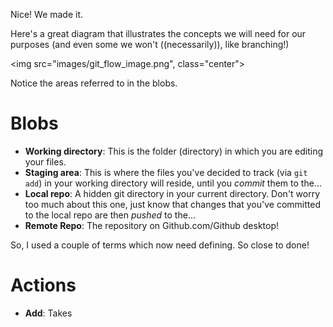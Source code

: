 Nice! We made it. 

Here's a great diagram that illustrates the concepts we will need for our purposes (and even some we won't ((necessarily)), like branching!)

<img src="images/git_flow_image.png", class="center">

Notice the areas referred to in the blobs.

# Blobs
* __Working directory__: This is the folder (directory) in which you are editing your files.
* __Staging area__: This is where the files you've decided to track (via ``git add``) in your working directory will reside, until you *commit* them to the...
* __Local repo__: A hidden git directory in your current directory. Don't worry too much about this one, just know that changes that you've committed to the local repo are then *pushed* to the...
* __Remote Repo__: The repository on Github.com/Github desktop!

So, I used a couple of terms which now need defining. So close to done!

# Actions
* __Add__: Takes
